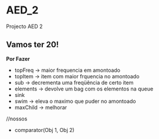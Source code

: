 AED_2
=====

Projecto AED 2

**Vamos ter 20!**
-------------

**Por Fazer**
- topFreq -> maior frequencia em amontoado
- topItem -> item com maior frquencia no amontoado
- sub -> decrementa uma freqüência de certo item
- elements -> devolve um bag com os elementos na queue
- sink
- swim -> eleva o maximo que puder no amontoado
- maxChild -> melhorar


//nossos
- comparator(Obj 1, Obj 2)
